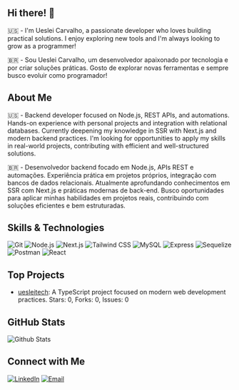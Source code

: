 ## Hi there! 👋

🇺🇸 - I'm Ueslei Carvalho, a passionate developer who loves building practical solutions. I enjoy exploring new tools and I'm always looking to grow as a programmer!

🇧🇷 - Sou Ueslei Carvalho, um desenvolvedor apaixonado por tecnologia e por criar soluções práticas. Gosto de explorar novas ferramentas e sempre busco evoluir como programador!

## About Me

🇺🇸 - Backend developer focused on Node.js, REST APIs, and automations. Hands-on experience with personal projects and integration with relational databases. Currently deepening my knowledge in SSR with Next.js and modern backend practices. I'm looking for opportunities to apply my skills in real-world projects, contributing with efficient and well-structured solutions.

🇧🇷 - Desenvolvedor backend focado em Node.js, APIs REST e automações. Experiência prática em projetos próprios, integração com bancos de dados relacionais. Atualmente aprofundando conhecimentos em SSR com Next.js e práticas modernas de back-end. Busco oportunidades para aplicar minhas habilidades em projetos reais, contribuindo com soluções eficientes e bem estruturadas.

## Skills & Technologies

![Git](https://img.shields.io/badge/Git-F05032?style=for-the-badge&logo=git&logoColor=white)
![Node.js](https://img.shields.io/badge/Node.js-339933?style=for-the-badge&logo=node.js&logoColor=white)
![Next.js](https://img.shields.io/badge/Next.js-000000?style=for-the-badge&logo=next.js&logoColor=white)
![Tailwind CSS](https://img.shields.io/badge/Tailwind-06B6D4?style=for-the-badge&logo=tailwind-css&logoColor=white)
![MySQL](https://img.shields.io/badge/MySQL-4479A1?style=for-the-badge&logo=mysql&logoColor=white)
![Express](https://img.shields.io/badge/Express.js-404D59?style=for-the-badge&logo=express&logoColor=white)
![Sequelize](https://img.shields.io/badge/Sequelize-52B0E7?style=for-the-badge&logo=sequelize&logoColor=white)
![Postman](https://img.shields.io/badge/Postman-FF6C37?style=for-the-badge&logo=postman&logoColor=white)
![React](https://img.shields.io/badge/React-61DAFB?style=for-the-badge&logo=react&logoColor=white)


## Top Projects

- [uesleitech](https://github.com/uesleisouza33/uesleitech): A TypeScript project focused on modern web development practices. Stars: 0, Forks: 0, Issues: 0

## GitHub Stats

![Github Stats](https://greptile-stats.vercel.app/api/widget/uesleisouza33/stats)


## Connect with Me

[![LinkedIn](https://img.shields.io/badge/-LinkedIn-0A66C2?style=for-the-badge&logo=linkedin&logoColor=white)](https://www.linkedin.com/in/ucarvalhodev/)
[![Email](https://img.shields.io/badge/-Email-EA4335?style=for-the-badge&logo=gmail&logoColor=white)](mailto:ucarvalhof@gmail.com)
